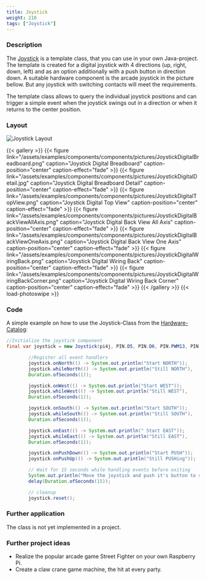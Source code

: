 ```yaml
---
title: Joystick
weight: 210
tags: ["Joystick"]
---
```


### Description

The [Joystick](https://github.com/Pi4J/pi4j-example-components/tree/main/src/main/java/com/pi4j/catalog/components/Joystick.java) is a template class, that you can use in your own Java-project.
The template is created for a digital joystick with 4 directions (up, right, down, left) and as an option additionally with a push button in direction down.
A suitable hardware component is the arcade joystick in the picture bellow. But any joystick with switching contacts will meet the requirements.

The template class allows to query the individual joystick positions and can trigger a simple event when the joystick swings out in a direction or when it returns to the center position.

### Layout

![Joystick Layout](/assets/examples/components/components/Layout-Joystick-New.png)

{{< gallery >}}
{{< figure link="/assets/examples/components/components/pictures/JoystickDigitalBreadboard.png" caption="Joystick Digital Breadboard" caption-position="center" caption-effect="fade" >}}
{{< figure link="/assets/examples/components/components/pictures/JoystickDigitalDetail.jpg" caption="Joystick Digital Breadboard Detail" caption-position="center" caption-effect="fade" >}}
{{< figure link="/assets/examples/components/components/pictures/JoystickDigitalTopView.png" caption="Joystick Digital Top View" caption-position="center" caption-effect="fade" >}}
{{< figure link="/assets/examples/components/components/pictures/JoystickDigitalBackViewAllAxis.png" caption="Joystick Digital Back View All Axis" caption-position="center" caption-effect="fade" >}}
{{< figure link="/assets/examples/components/components/pictures/JoystickDigitalBackViewOneAxis.png" caption="Joystick Digital Back View One Axis" caption-position="center" caption-effect="fade" >}}
{{< figure link="/assets/examples/components/components/pictures/JoystickDigitalWiringBack.png" caption="Joystick Digital Wiring Back" caption-position="center" caption-effect="fade" >}}
{{< figure link="/assets/examples/components/components/pictures/JoystickDigitalWiringBackCorner.png" caption="Joystick Digital Wiring Back Corner" caption-position="center" caption-effect="fade" >}}
{{< /gallery >}}
{{< load-photoswipe >}}

### Code

A simple example on how to use the Joystick-Class from the [Hardware-Catalog](https://github.com/Pi4J/pi4j-example-components):

```java
//Initialize the joystick component
final var joystick = new Joystick(pi4j, PIN.D5, PIN.D6, PIN.PWM13, PIN.PWM19, PIN.D26);

        //Register all event handlers
        joystick.onNorth(() -> System.out.println("Start NORTH"));
        joystick.whileNorth(() -> System.out.println("Still NORTH"),
        Duration.ofSeconds(1));

        joystick.onWest(() -> System.out.println("Start WEST"));
        joystick.whileWest(() -> System.out.println("Still WEST"),
        Duration.ofSeconds(1));

        joystick.onSouth(() -> System.out.println("Start SOUTH"));
        joystick.whileSouth(() -> System.out.println("Still SOUTH"),
        Duration.ofSeconds(1));

        joystick.onEast(() -> System.out.println(" Start EAST"));
        joystick.whileEast(() -> System.out.println("Still EAST"),
        Duration.ofSeconds(1));

        joystick.onPushDown(() -> System.out.println("Start PUSH"));
        joystick.onPushUp(() -> System.out.println("Still PUSHing"));

        // Wait for 15 seconds while handling events before exiting
        System.out.println("Move the joystick and push it's button to see it in action!");
        delay(Duration.ofSeconds(15));

        // cleanup
        joystick.reset();
```

### Further application

The class is not yet implemented in a project.

### Further project ideas

- Realize the popular arcade game Street Fighter on your own Raspberry Pi.
- Create a claw crane game machine, the hit at every party.